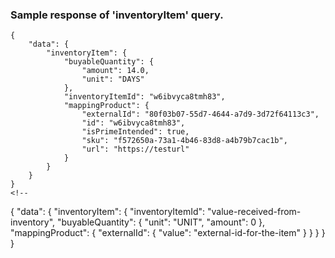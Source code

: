 ### Sample response of 'inventoryItem' query.
```
{
    "data": {
        "inventoryItem": {
            "buyableQuantity": {
                "amount": 14.0,
                "unit": "DAYS"
            },
            "inventoryItemId": "w6ibvyca8tmh83",
            "mappingProduct": {
                "externalId": "80f03b07-55d7-4644-a7d9-3d72f64113c3",
                "id": "w6ibvyca8tmh83",
                "isPrimeIntended": true,
                "sku": "f572650a-73a1-4b46-83d8-a4b79b7cac1b",
                "url": "https://testurl"
            }
        }
    }
}
<!-- 
```
{
  "data": {
    "inventoryItem": {
      "inventoryItemId": "value-received-from-inventory",
      "buyableQuantity": {
        "unit": "UNIT",
        "amount": 0
      },
      "mappingProduct": {
        "externalId": {
          "value": "external-id-for-the-item"
        }
      }
    }
  }
}
``` -->